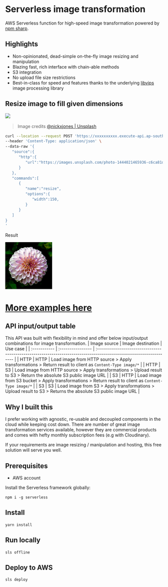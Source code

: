 # Serverless image transformation

AWS Serverless function for high-speed image transformation powered by [npm sharp](https://www.npmjs.com/package/sharp).

## Highlights

- Non-opinionated, dead-simple on-the-fly image resizing and manipulation
- Blazing fast, rich interface with chain-able methods
- S3 integration
- No upload file size restrictions
- Best-in-class for speed and features thanks to the underlying [libvips](https://www.libvips.org/) image processing library

## Resize image to fill given dimensions

![](https://images.unsplash.com/photo-1444021465936-c6ca81d39b84?w=300&q=80)

> Image credits [@nickxjones | Unsplash](https://unsplash.com/@nickxjones_)

```sh
curl --location --request POST 'https://xxxxxxxxxx.execute-api.ap-southeast-2.amazonaws.com' \
--header 'Content-Type: application/json' \
--data-raw '{
   "source":{
      "http":{
         "url":"https://images.unsplash.com/photo-1444021465936-c6ca81d39b84?w=300&q=80"
      }
   },
   "commands":[
      {
         "name":"resize",
         "options":{
            "width":150,
         }
      }
   ]
}
'
```

Result

![](./docs/photo-1444021465936-c6ca81d39b84.png)

# [More examples here](./examples.md)

## API input/output table

This API was built with flexibility in mind and offer below input/output combinations for image transformation.
| Image source | Image destination | Use case |
| :----------- | :---------------- | :------------------------------------------------------------------------------------------------------------------ |
| HTTP | HTTP | Load image from HTTP source > Apply transformations > Return result to client as `Content-Type image/*` |
| HTTP | S3 | Load image from HTTP source > Apply transformations > Upload result to S3 > Return the absolute S3 public image URL |
| S3 | HTTP | Load image from S3 bucket > Apply transformations > Return result to client as `Content-Type image/*` |
| S3 | S3 | Load image from S3 > Apply transformations > Upload result to S3 > Returns the absolute S3 public image URL |

## Why I built this

I prefer working with agnostic, re-usable and decoupled components in the cloud while keeping cost down. There are number of great image transformation services available, however they are commercial products and comes with hefty monthly subscription fees (e.g with Cloudinary).

If your requirements are image resizing / manipulation and hosting, this free solution will serve you well.

## Prerequisites

- AWS account

Install the Serverless framework globally:

```
npm i -g serverless
```

## Install

```
yarn install
```

## Run locally

```
sls offline
```

## Deploy to AWS

```
sls deploy
```
